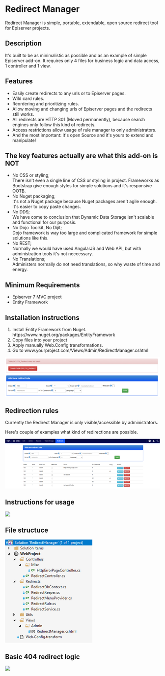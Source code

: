 <h1>Redirect Manager</h1>

<p>Redirect Manager is simple, portable, extendable, open source redirect tool for Episerver projects.</p>

<h2>Description</h2>
<p>It's built to be as minimalistic as possible and as an example of simple Episerver add-on. 
It requires only 4 files for business logic and data access, 1 controller and 1 view.</p>

<h2>Features</h2>
<ul>
	<li>Easily create redirects to any urls or to Episerver pages.</li>
	<li>Wild card rules.</li>
	<li>Reordering and prioritizing rules.</li>
	<li>Allow moving and changing urls of Episerver pages and the redirects still works.</li>
	<li>All redirects are HTTP 301 (Moved permanently), because search engines only follow this kind of redirects.</li>
	<li>Access restrictions allow usage of rule manager to only administrators.</li>
	<li>And the most important: It's open Source and it's yours to extend and manipulate!</li>
</ul>

<h2>The key features actually are what this add-on is NOT</h2>
<ul>
	<li>No CSS or styling; <br/>There isn't even a single line of CSS or styling in project. 
		Frameworks as Bootstrap give enough styles for simple solutions and it's responsive OOTB.</li>
	<li>No Nuget packaging; <br/>It's not a Nuget package because Nuget packages aren't agile enough. It's easier to copy paste changes.</li>
	<li>No DDS; <br/>We have come to conclusion that Dynamic Data Storage isn't scalable and functional for our purposis.</li>
	<li>No Dojo Toolkit, No Dijit; <br/>Dojo framework is way too large and complicated framework for simple solutions like this.</li>
	<li>No REST; <br/>Normally we would have used AngularJS and Web API, but with administration tools it's not neccessary.</li>
	<li>No Translations; <br/>Administers normally do not need translations, so why waste of time and energy.</li>
</ul>

<h2>Minimum Requirements</h2>
<ul>
	<li>Episerver 7 MVC project</li>
	<li>Entity Framework</li>
</ul>

<h2>Installation instructions</h2>
<ol>
	<li>Install Entity Framework from Nuget.<br/>
   https://www.nuget.org/packages/EntityFramework</li>
	<li>Copy files into your project</li>
	<li>Apply manually Web.Config transformations.</li>
	<li>Go to www.yourproject.com/Views/Admin/RedirectManager.cshtml</li>
</ol>

<p><img src="https://raw.githubusercontent.com/huilaaja/RedirectManager/master/images/redirect-manager-1.png" /></p>

<h2>Redirection rules</h2>
<p>Currently the Redirect Manager is only visible/accessible by administrators.</p>
<p>Here's couple of examples what kind of redirections are possible.</p>
<p><img src="https://raw.githubusercontent.com/huilaaja/RedirectManager/master/images/redirect-manager-2.png" /></p>

<h2>Instructions for usage</h2>
<p><img src="https://raw.githubusercontent.com/huilaaja/RedirectManager/master/images/redirect-manager-3.png" /></p>

<h2>File structuce</h2>
<p><img src="https://raw.githubusercontent.com/huilaaja/RedirectManager/master/images/redirect-manager-4.png" /></p>

<h2>Basic 404 redirect logic</h2>
<p><img src="https://raw.githubusercontent.com/huilaaja/RedirectManager/master/images/redirect-manager-5.png" /></p>